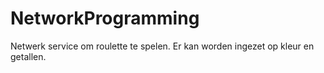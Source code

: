 # NetworkProgramming
Netwerk service om roulette te spelen.
Er kan worden ingezet op kleur en getallen.